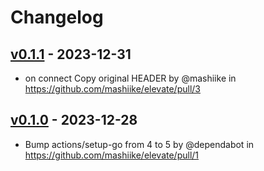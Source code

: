 # Changelog

## [v0.1.1](https://github.com/mashiike/elevate/compare/v0.1.0...v0.1.1) - 2023-12-31
- on connect Copy original HEADER by @mashiike in https://github.com/mashiike/elevate/pull/3

## [v0.1.0](https://github.com/mashiike/elevate/commits/v0.1.0) - 2023-12-28
- Bump actions/setup-go from 4 to 5 by @dependabot in https://github.com/mashiike/elevate/pull/1
